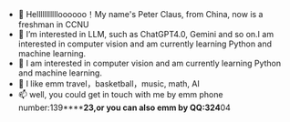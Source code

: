 - 👋 Hellllllllllloooooo！My name's Peter Claus, from China, now is a freshman in CCNU
- 👀 I’m interested in LLM, such as ChatGPT4.0, Gemini and so on.I am interested in computer vision and am currently learning Python and machine learning.
- 🌱 I am interested in computer vision and am currently learning Python and machine learning.
- 💞️ I like emm travel，basketball，music, math, AI
- 📫 well, you could get in touch with me by emm phone number:139******23,or you can also emm by QQ:324**04

<!---
Peter-Plus/Peter-Plus is a ✨ special ✨ repository because its `README.md` (this file) appears on your GitHub profile.
You can click the Preview link to take a look at your changes.
--->
